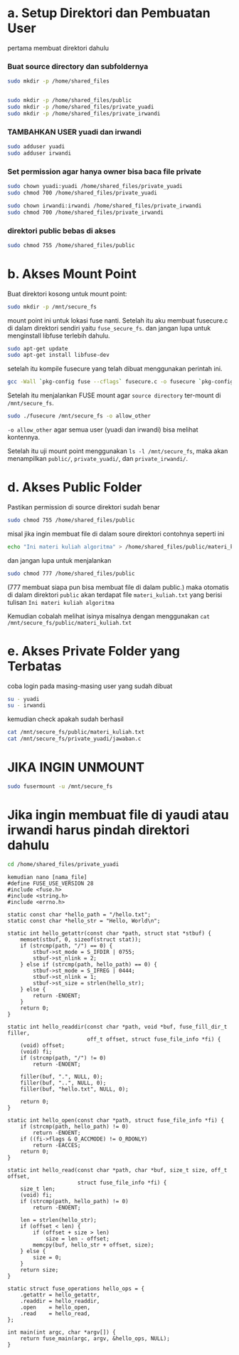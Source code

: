 # a. Setup Direktori dan Pembuatan User

pertama membuat direktori dahulu
### Buat source directory dan subfoldernya
```bash
sudo mkdir -p /home/shared_files


sudo mkdir -p /home/shared_files/public
sudo mkdir -p /home/shared_files/private_yuadi
sudo mkdir -p /home/shared_files/private_irwandi
```

### TAMBAHKAN USER yuadi dan irwandi
```bash
sudo adduser yuadi
sudo adduser irwandi
```

### Set permission agar hanya owner bisa baca file private
```bash
sudo chown yuadi:yuadi /home/shared_files/private_yuadi
sudo chmod 700 /home/shared_files/private_yuadi

sudo chown irwandi:irwandi /home/shared_files/private_irwandi
sudo chmod 700 /home/shared_files/private_irwandi
```
### direktori public bebas di akses
```bash
sudo chmod 755 /home/shared_files/public
```

# b. Akses Mount Point
Buat direktori kosong untuk mount point:
```bash
sudo mkdir -p /mnt/secure_fs
```

mount point ini untuk lokasi fuse nanti. Setelah itu aku membuat fusecure.c di dalam direktori sendiri yaitu `fuse_secure_fs`.
dan jangan lupa untuk menginstall libfuse terlebih dahulu.
```bash
sudo apt-get update
sudo apt-get install libfuse-dev
```

setelah itu kompile fusecure yang telah dibuat menggunakan perintah ini.
```bash
gcc -Wall `pkg-config fuse --cflags` fusecure.c -o fusecure `pkg-config fuse --libs`
```

Setelah itu menjalankan FUSE mount agar `source directory` ter-mount di `/mnt/secure_fs`.
```bash
sudo ./fusecure /mnt/secure_fs -o allow_other
```
`-o allow_other` agar semua user (yuadi dan irwandi) bisa melihat kontennya.

Setelah itu uji mount point menggunakan `ls -l /mnt/secure_fs`, maka akan menampilkan `public/`, `private_yuadi/`, dan `private_irwandi/`.


# d. Akses Public Folder
Pastikan permission di source direktori sudah benar
```bash
sudo chmod 755 /home/shared_files/public
```

misal jika ingin membuat file di dalam soure direktori contohnya seperti ini
```bash
echo "Ini materi kuliah algoritma" > /home/shared_files/public/materi_kuliah.txt
```

dan jangan lupa untuk menjalankan
```bash
sudo chmod 777 /home/shared_files/public
```

(777 membuat siapa pun bisa membuat file di dalam public.)
maka otomatis di dalam direktori `public` akan terdapat file `materi_kuliah.txt` yang berisi tulisan `Ini materi kuliah algoritma`

Kemudian cobalah melihat isinya misalnya dengan menggunakan `cat /mnt/secure_fs/public/materi_kuliah.txt`

# e. Akses Private Folder yang Terbatas

coba login pada masing-masing user yang sudah dibuat
```bash
su - yuadi
su - irwandi
```
kemudian check apakah sudah berhasil
```bash
cat /mnt/secure_fs/public/materi_kuliah.txt
cat /mnt/secure_fs/private_yuadi/jawaban.c
```

# JIKA INGIN UNMOUNT
```bash
sudo fusermount -u /mnt/secure_fs
```
# Jika ingin membuat file di yaudi atau irwandi harus pindah direktori dahulu
```bash
cd /home/shared_files/private_yuadi
```
```
kemudian nano [nama_file]
#define FUSE_USE_VERSION 28
#include <fuse.h>
#include <string.h>
#include <errno.h>

static const char *hello_path = "/hello.txt";
static const char *hello_str = "Hello, World\n";

static int hello_getattr(const char *path, struct stat *stbuf) {
    memset(stbuf, 0, sizeof(struct stat));
    if (strcmp(path, "/") == 0) {
        stbuf->st_mode = S_IFDIR | 0755;
        stbuf->st_nlink = 2;
    } else if (strcmp(path, hello_path) == 0) {
        stbuf->st_mode = S_IFREG | 0444;
        stbuf->st_nlink = 1;
        stbuf->st_size = strlen(hello_str);
    } else {
        return -ENOENT;
    }
    return 0;
}

static int hello_readdir(const char *path, void *buf, fuse_fill_dir_t filler,
                         off_t offset, struct fuse_file_info *fi) {
    (void) offset;
    (void) fi;
    if (strcmp(path, "/") != 0)
        return -ENOENT;

    filler(buf, ".", NULL, 0);
    filler(buf, "..", NULL, 0);
    filler(buf, "hello.txt", NULL, 0);

    return 0;
}

static int hello_open(const char *path, struct fuse_file_info *fi) {
    if (strcmp(path, hello_path) != 0)
        return -ENOENT;
    if ((fi->flags & O_ACCMODE) != O_RDONLY)
        return -EACCES;
    return 0;
}

static int hello_read(const char *path, char *buf, size_t size, off_t offset,
                      struct fuse_file_info *fi) {
    size_t len;
    (void) fi;
    if (strcmp(path, hello_path) != 0)
        return -ENOENT;

    len = strlen(hello_str);
    if (offset < len) {
        if (offset + size > len)
            size = len - offset;
        memcpy(buf, hello_str + offset, size);
    } else {
        size = 0;
    }
    return size;
}

static struct fuse_operations hello_ops = {
    .getattr = hello_getattr,
    .readdir = hello_readdir,
    .open    = hello_open,
    .read    = hello_read,
};

int main(int argc, char *argv[]) {
    return fuse_main(argc, argv, &hello_ops, NULL);
}
```
